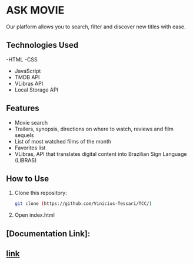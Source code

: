 # ASK MOVIE

Our platform allows you to search, filter and discover new titles with ease.

## Technologies Used

-HTML
-CSS
- JavaScript
- TMDB API
- VLibras API
- Local Storage API

## Features

- Movie search
- Trailers, synopsis, directions on where to watch, reviews and film sequels
- List of most watched films of the month
- Favorites list
- VLibras, API that translates digital content into Brazilian Sign Language (LIBRAS)

## How to Use

1. Clone this repository:
   ```bash
   git clone (https://github.com/Vinicius-Tessari/TCC/)

2. Open index.html

## [Documentation Link]:
## [link](https://docs.google.com/document/d/1PcEX1P83F7BVFSLST-jxupUylld4nXo8/edit?usp=sharing&ouid=116592775134817404316&rtpof=true&sd=true)
